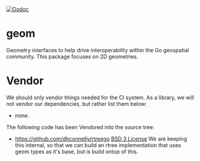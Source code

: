[![Godoc](http://img.shields.io/badge/godoc-reference-blue.svg?style=flat)](https://godoc.org/github.com/go-spatial/geom)

# geom
Geometry interfaces to help drive interoperability within the Go geospatial community. This package focuses on 2D geometries.

# Vendor

We should only vendor things needed for the CI system. As a library, we will not vendor our dependencies, but rather list them below:

* none.

The following code has been Vendored into the source tree:


* https://github.com/dhconnelly/rtreego [BSD 3 License](https://github.com/dhconnelly/rtreego/blob/master/LICENSE)
	We are keeping this internal, so that we can build an rtree implementation that uses geom types as it's base, but is build ontop of this.

